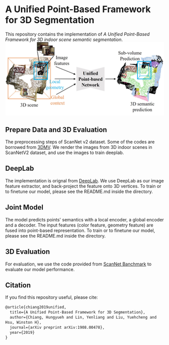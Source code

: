 # A Unified Point-Based Framework for 3D Segmentation

This repository contains the implementation of *A Unified Point-Based Framework for 3D indoor scene semantic segmentation*. 
![Idea](images/idea.jpg)

## Prepare Data and 3D Evaluation
The preprocessing steps of ScanNet v2 dataset. Some of the codes are borrowed from [3DMV](https://github.com/angeladai/3DMV). We render the images from 3D indoor scenes in ScanNetV2 dataset, and use the images to train deeplab.  

## DeepLab
The implementation is orignal from [DeepLab](https://github.com/tensorflow/models/tree/master/research/deeplab). We use DeepLab as our image feature extractor, and back-project the feature onto 3D vertices. To train or to finetune our model, please see the README.md inside the directory.

## Joint Model
The model predicts points' semantics with a local encoder, a global encoder and a decoder. The input features (color feature, geometry feature) are fused into point-based representation. To train or to finetune our model, please see the README.md inside the directory.


## 3D Evaluation
For evaluation, we use the code provided from [ScanNet Banchmark](https://github.com/ScanNet/ScanNet) to evaluate our model performance.


## Citation
If you find this repository useful, please cite:
```
@article{chiang2019unified,
  title={A Unified Point-Based Framework for 3D Segmentation},
  author={Chiang, Hungyueh and Lin, Yenliang and Liu, Yuehcheng and Hsu, Winston H},
  journal={arXiv preprint arXiv:1908.00478},
  year={2019}
}
```
